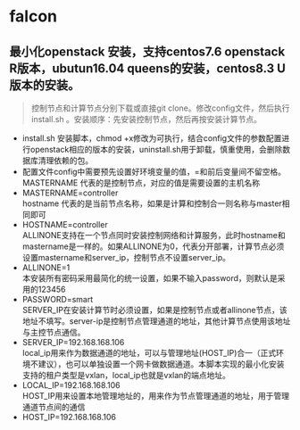 # falcon
## 最小化openstack 安装，支持centos7.6 openstack R版本，ubutun16.04 queens的安装，centos8.3 U版本的安装。
>控制节点和计算节点分别下载或直接git clone。修改config文件，然后执行install.sh 。安装顺序：先安装控制节点，然后再按安装计算节点。
* install.sh 安装脚本，chmod +x修改为可执行，结合config文件的参数配置进行openstack相应的版本的安装，uninstall.sh用于卸载，慎重使用，会删除数据库清理依赖的包。
* 配置文件config中需要预先设置好环境变量的值，=和前后变量间不留空格。   
MASTERNAME 代表的是控制节点，对应的值是需要设置的主机名称  
* MASTERNAME=controller  
hostname 代表的是当前节点名称，如果是计算和控制合一则名称与master相同即可
* HOSTNAME=controller  
ALLINONE支持在一个节点同时安装控制网络和计算服务，此时hostname和mastername是一样的。如果ALLINONE为0，代表分开部署，计算节点必须设置mastername和server_ip，控制节点不设置server_ip。
* ALLINONE=1  
本安装所有密码采用最简化的统一设置，如果不输入password，则默认是采用的123456
* PASSWORD=smart  
SERVER_IP在安装计算节时必须设置，如果是控制节点或者allinone节点，该地址不填写。server-ip是控制节点管理通道的地址，其他计算节点使用该地址与主控节点通信。
* SERVER_IP=192.168.168.106  
local_ip用来作为数据通道的地址，可以与管理地址(HOST_IP)合一（正式环境不建议），也可以单独设置一个网卡做数据通道。本脚本实现的最小化安装支持的租户类型是vxlan，local_ip也就是vxlan的端点地址。
* LOCAL_IP=192.168.168.106  
HOST_IP用来设置本地管理地址的，用来作为节点管理通道的地址，用于管理通道节点间的通信
* HOST_IP=192.168.168.106

